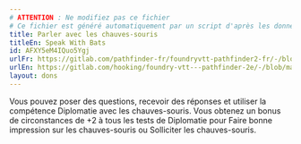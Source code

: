 ```yaml
---
# ATTENTION : Ne modifiez pas ce fichier
# Ce fichier est généré automatiquement par un script d'après les données du module Foundry VTT officiel et de sa traduction
title: Parler avec les chauves-souris
titleEn: Speak With Bats
id: AFXY5eM4IQuo5Ygj
urlFr: https://gitlab.com/pathfinder-fr/foundryvtt-pathfinder2-fr/-/blob/master/data/feats/AFXY5eM4IQuo5Ygj.htm
urlEn: https://gitlab.com/hooking/foundry-vtt---pathfinder-2e/-/blob/master/packs/data/feats.db/speak-with-bats.json
layout: dons
---
```

Vous pouvez poser des questions, recevoir des réponses et utiliser la compétence Diplomatie avec les chauves-souris. Vous obtenez un bonus de circonstances de +2 à tous les tests de Diplomatie pour Faire bonne impression sur les chauves-souris ou Solliciter les chauves-souris.
